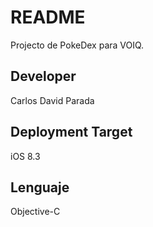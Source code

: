 # README #

Projecto de PokeDex para VOIQ.
## Developer ##

Carlos David Parada

## Deployment Target ##

iOS 8.3

## Lenguaje ##

Objective-C